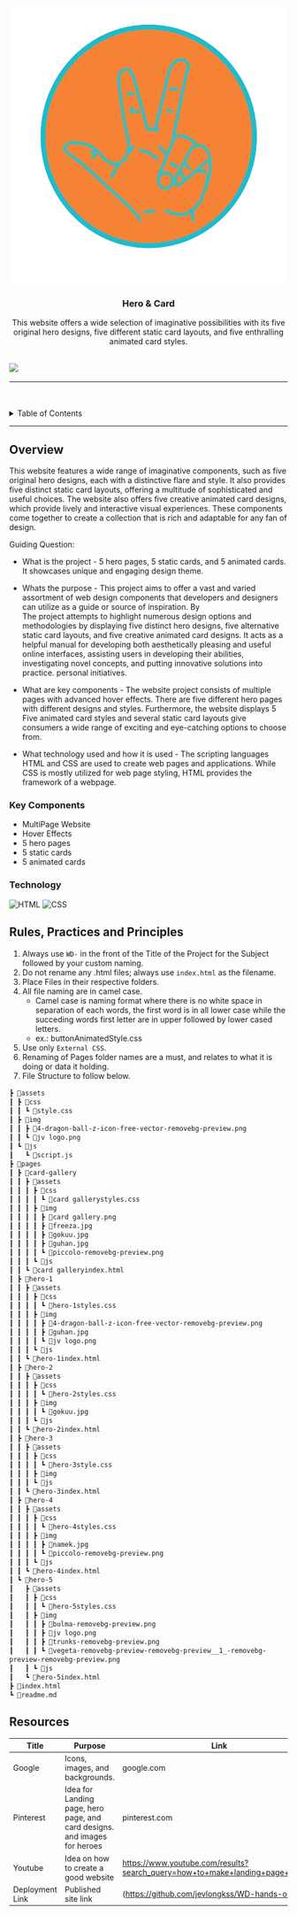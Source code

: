 <a name="readme-top">

<br/>

<br />
<div align="center">
  <a href="https://github.com/jevlongkss">
  <!-- TODO: If you want to add logo or banner you can add it here -->
    <img src="./assets/img/jv logo.png">
  </a>
<!-- TODO: Change Title to the name of the title of your Project -->
  <h3 align="center">Hero & Card</h3>
</div>
<!-- TODO: Make a short description -->
<div align="center">
  This website offers a wide selection of imaginative possibilities with its five original hero designs, five different static card layouts, and five enthralling animated card styles.
</div>

<br />

<!-- TODO: Change the zyx-0314 into your github username  -->
<!-- TODO: Change the WD-Template-Project into the same name of your folder -->
![](https://github.com/jevlongkss/WD-hands-on-2)

---

<br />
<br />

<!-- TODO: If you want to add more layers for your readme -->
<details>
  <summary>Table of Contents</summary>
  <ol>
    <li>
      <a href="#overview">Overview</a>
      <ol>
        <li>
          <a href="#key-components">Key Components</a>
        </li>
        <li>
          <a href="#technology">Technology</a>
        </li>
      </ol>
    </li>
    <li>
      <a href="#rule,-practices-and-principles">Rules, Practices and Principles</a>
    </li>
    <li>
      <a href="#resources">Resources</a>
    </li>
  </ol>
</details>

---

## Overview

<!-- TODO: To be changed -->
<!-- The following are just sample -->
This website features a wide range of imaginative components, such as five original hero designs, each with a distinctive flare and style. It also provides five distinct static card layouts, offering a multitude of sophisticated and useful choices. The website also offers five creative animated card designs, which provide lively and interactive visual experiences. These components come together to create a collection that is rich and adaptable for any fan of design.


Guiding Question:
- What is the project - 
  5 hero pages, 5 static cards, and 5 animated cards. It showcases unique and engaging design theme.
- Whats the purpose - 
  This project aims to offer a vast and varied assortment of web design components that developers and designers can utilize as a guide or source of inspiration. By     
The project attempts to highlight numerous design options and methodologies by displaying five distinct hero designs, five alternative static card layouts, and five creative animated card designs. It 
acts as a helpful manual for developing both aesthetically pleasing and useful online interfaces, assisting users in developing their abilities, investigating novel concepts, and putting innovative solutions into practice. 
personal initiatives.

- What are key components - 
  The website project consists of multiple pages with advanced hover effects. There are five different hero pages with different designs and styles. Furthermore, the website displays 5 
Five animated card styles and several static card layouts give consumers a wide range of exciting and eye-catching options to choose from.

- What technology used and how it is used - 
  The scripting languages HTML and CSS are used to create web pages and applications. While CSS is mostly utilized for web page styling, HTML provides the framework of a webpage.


### Key Components
<!-- TODO: List of Key Components -->
<!-- The following are just sample -->
- MultiPage Website
- Hover Effects
- 5 hero pages
- 5 static cards
- 5 animated cards

### Technology
<!-- TODO: List of Technology Used -->
![HTML](https://img.shields.io/badge/HTML-E34F26?style=for-the-badge&logo=html5&logoColor=white)
![CSS](https://img.shields.io/badge/CSS-1572B6?style=for-the-badge&logo=css3&logoColor=white)

## Rules, Practices and Principles
1. Always use `WD-` in the front of the Title of the Project for the Subject followed by your custom naming.
2. Do not rename any .html files; always use `index.html` as the filename.
3. Place Files in their respective folders.
4. All file naming are in camel case.
   - Camel case is naming format where there is no white space in separation of each words, the first word is in all lower case while the succeding words first letter are in upper followed by lower cased letters.
   - ex.: buttonAnimatedStyle.css
5. Use only `External CSS`.
6. Renaming of Pages folder names are a must, and relates to what it is doing or data it holding.
7. File Structure to follow below.

```
┣ 📂assets
┃ ┣ 📂css
┃ ┃ ┗ 📜style.css
┃ ┣ 📂img
┃ ┃ ┣ 📜4-dragon-ball-z-icon-free-vector-removebg-preview.png
┃ ┃ ┗ 📜jv logo.png
┃ ┗ 📂js
┃   ┗ 📜script.js
┣ 📂pages
┃ ┣ 📂card-gallery
┃ ┃ ┣ 📂assets
┃ ┃ ┃ ┣ 📂css
┃ ┃ ┃ ┃ ┗ 📜card gallerystyles.css
┃ ┃ ┃ ┣ 📂img
┃ ┃ ┃ ┃ ┣ 📜card gallery.png
┃ ┃ ┃ ┃ ┣ 📜freeza.jpg
┃ ┃ ┃ ┃ ┣ 📜gokuu.jpg
┃ ┃ ┃ ┃ ┣ 📜guhan.jpg
┃ ┃ ┃ ┃ ┗ 📜piccolo-removebg-preview.png
┃ ┃ ┃ ┗ 📂js
┃ ┃ ┗ 📜card galleryindex.html
┃ ┣ 📂hero-1
┃ ┃ ┣ 📂assets
┃ ┃ ┃ ┣ 📂css
┃ ┃ ┃ ┃ ┗ 📜hero-1styles.css
┃ ┃ ┃ ┣ 📂img
┃ ┃ ┃ ┃ ┣ 📜4-dragon-ball-z-icon-free-vector-removebg-preview.png
┃ ┃ ┃ ┃ ┣ 📜guhan.jpg
┃ ┃ ┃ ┃ ┗ 📜jv logo.png
┃ ┃ ┃ ┗ 📂js
┃ ┃ ┗ 📜hero-1index.html
┃ ┣ 📂hero-2
┃ ┃ ┣ 📂assets
┃ ┃ ┃ ┣ 📂css
┃ ┃ ┃ ┃ ┗ 📜hero-2styles.css
┃ ┃ ┃ ┣ 📂img
┃ ┃ ┃ ┃ ┗ 📜gokuu.jpg
┃ ┃ ┃ ┗ 📂js
┃ ┃ ┗ 📜hero-2index.html
┃ ┣ 📂hero-3
┃ ┃ ┣ 📂assets
┃ ┃ ┃ ┣ 📂css
┃ ┃ ┃ ┃ ┗ 📜hero-3style.css
┃ ┃ ┃ ┣ 📂img
┃ ┃ ┃ ┗ 📂js
┃ ┃ ┗ 📜hero-3index.html
┃ ┣ 📂hero-4
┃ ┃ ┣ 📂assets
┃ ┃ ┃ ┣ 📂css
┃ ┃ ┃ ┃ ┗ 📜hero-4styles.css
┃ ┃ ┃ ┣ 📂img
┃ ┃ ┃ ┃ ┣ 📜namek.jpg
┃ ┃ ┃ ┃ ┗ 📜piccolo-removebg-preview.png
┃ ┃ ┃ ┗ 📂js
┃ ┃ ┗ 📜hero-4index.html
┃ ┗ 📂hero-5
┃   ┣ 📂assets
┃   ┃ ┣ 📂css
┃   ┃ ┃ ┗ 📜hero-5styles.css
┃   ┃ ┣ 📂img
┃   ┃ ┃ ┣ 📜bulma-removebg-preview.png
┃   ┃ ┃ ┣ 📜jv logo.png
┃   ┃ ┃ ┣ 📜trunks-removebg-preview.png
┃   ┃ ┃ ┗ 📜vegeta-removebg-preview-removebg-preview__1_-removebg-preview-removebg-preview.png
┃   ┃ ┗ 📂js
┃   ┗ 📜hero-5index.html
┣ 📜index.html
┗ 📜readme.md

```

## Resources

<!-- TODO: Add References -->
| Title | Purpose | Link |
|-|-|-|
| Google | Icons, images, and backgrounds. | google.com |
| Pinterest | Idea for Landing page, hero page, and card designs. and images for heroes | pinterest.com |
| Youtube | Idea on how to create a good website | https://www.youtube.com/results?search_query=how+to+make+landing+page+vscode |
| Deployment Link | Published site link | (https://github.com/jevlongkss/WD-hands-on-2.git) |
